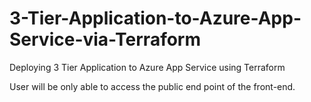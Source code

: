 # 3-Tier-Application-to-Azure-App-Service-via-Terraform
Deploying 3 Tier Application to Azure App Service using Terraform

User will be only able to access the public end point of the front-end.